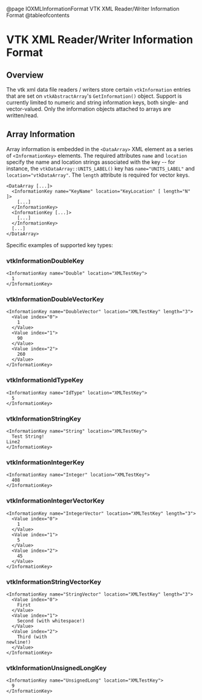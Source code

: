 @page IOXMLInformationFormat VTK XML Reader/Writer Information Format
@tableofcontents

# VTK XML Reader/Writer Information Format

## Overview

The vtk xml data file readers / writers store certain `vtkInformation`
entries that are set on `vtkAbstractArray`'s `GetInformation()` object. Support
is currently limited to numeric and string information keys, both single- and
vector-valued. Only the information objects attached to arrays are written/read.

## Array Information

Array information is embedded in the `<DataArray>` XML element as a series of
`<InformationKey>` elements. The required attributes `name` and `location`
specify the name and location strings associated with the key -- for instance,
the `vtkDataArray::UNITS_LABEL()` key has `name="UNITS_LABEL"` and
`location="vtkDataArray"`. The `length` attribute is required for vector keys.

```
<DataArray [...]>
  <InformationKey name="KeyName" location="KeyLocation" [ length="N" ]>
    [...]
  </InformationKey>
  <InformationKey [...]>
    [...]
  </InformationKey>
  [...]
</DataArray>
```

Specific examples of supported key types:

### vtkInformationDoubleKey

```
<InformationKey name="Double" location="XMLTestKey">
  1
</InformationKey>
```

### vtkInformationDoubleVectorKey

```
<InformationKey name="DoubleVector" location="XMLTestKey" length="3">
  <Value index="0">
    1
  </Value>
  <Value index="1">
    90
  </Value>
  <Value index="2">
    260
  </Value>
</InformationKey>
```

### vtkInformationIdTypeKey

```
<InformationKey name="IdType" location="XMLTestKey">
  5
</InformationKey>
```

### vtkInformationStringKey

```
<InformationKey name="String" location="XMLTestKey">
  Test String!
Line2
</InformationKey>
```

### vtkInformationIntegerKey

```
<InformationKey name="Integer" location="XMLTestKey">
  408
</InformationKey>
```

### vtkInformationIntegerVectorKey

```
<InformationKey name="IntegerVector" location="XMLTestKey" length="3">
  <Value index="0">
    1
  </Value>
  <Value index="1">
    5
  </Value>
  <Value index="2">
    45
  </Value>
</InformationKey>
```

### vtkInformationStringVectorKey

```
<InformationKey name="StringVector" location="XMLTestKey" length="3">
  <Value index="0">
    First
  </Value>
  <Value index="1">
    Second (with whitespace!)
  </Value>
  <Value index="2">
    Third (with
newline!)
  </Value>
</InformationKey>
```

### vtkInformationUnsignedLongKey

```
<InformationKey name="UnsignedLong" location="XMLTestKey">
  9
</InformationKey>
```
